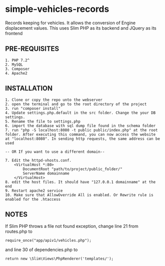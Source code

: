 # simple-vehicles-records
Records keeping for vehicles. It allows the conversion of Engine displacement values. This uses Slim PHP as its backend and JQuery as its frontend

## PRE-REQUISITES
	1. PHP 7.2^
	2. MySQL
	3. Composer
	4. Apache2

## INSTALLATION

	1. Clone or copy the repo unto the webserver
	2. open the terminal and go to the root directory of the project
	3. run "composer install"
	4. Update settings.php.default in the src folder. Change the your DB settings.
	5. Rename the file to settings.php
	6. import the database with sql dump file found in the schema folder
	7. run "php -S localhost:8080 -t public public/index.php" at the root folder. After executing this command, you can now access the website at "localhost:8080". In sending http requests, the same address can be used

	-- OR If you want to use a different domain--

	7. Edit the httpd-vhosts.conf. 
		<VirtualHost *:80>
		    DocumentRoot "path/to/project/public_folder/"
		    ServerName domainname
		</VirtualHost>
	8. edit the host files. It should have "127.0.0.1 domainname" at the end
	9. Restart apache2 service
	10. Make sure that AllowOverride All is enabled. Or Rewrite rule is enabled for the .htaccess

## NOTES

If Slim PHP throws a file not found exception, change line 21 from routes.php to 

```
require_once("app/apiv1/vehicles.php");
```

and line 30 of dependencies.php to

```
return new \Slim\Views\PhpRenderer('templates/');
```